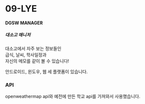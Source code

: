# 09-LYE

#### DGSW MANAGER
##### 대소고 매니저

대소고에서 자주 보는 정보들인 <br>
급식, 날씨, 학사일정과 <br>
자신의 메모를 같이 볼 수 있습니다!<br>

안드로이드, 윈도우, 웹
세 플랫폼이 있습니다.

### API
openweathermap api와
예전에 만든 학교 api를 가져와서 사용했습니다.
